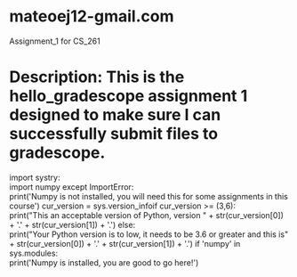 # mateoej12-gmail.com
Assignment_1 for CS_261
# Description: This is the hello_gradescope assignment 1 designed to make sure I can successfully submit files to gradescope.

import systry:    
import numpy
except ImportError:    
print('Numpy is not installed, you will need this for some assignments in this course')
cur_version = sys.version_infoif cur_version >= (3,6):    
print("This an acceptable version of Python, version " + str(cur_version[0]) + '.' + str(cur_version[1]) + '.')
else:    
print("Your Python version is to low, it needs to be 3.6 or greater and this is" + str(cur_version[0]) + '.' + str(cur_version[1]) + '.')
if 'numpy' in sys.modules:    
print('Numpy is installed, you are good to go here!')
